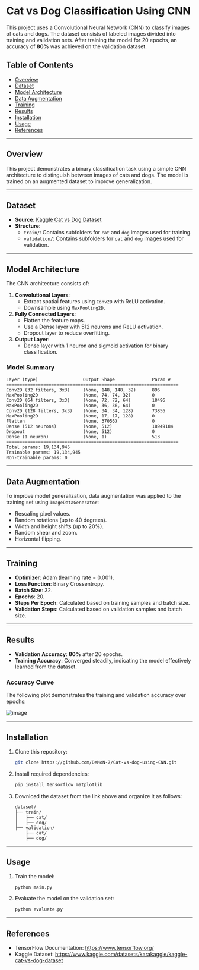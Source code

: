 # Cat vs Dog Classification Using CNN

This project uses a Convolutional Neural Network (CNN) to classify images of cats and dogs. The dataset consists of labeled images divided into training and validation sets. After training the model for 20 epochs, an accuracy of **80%** was achieved on the validation dataset.

## Table of Contents
- [Overview](#overview)
- [Dataset](#dataset)
- [Model Architecture](#model-architecture)
- [Data Augmentation](#data-augmentation)
- [Training](#training)
- [Results](#results)
- [Installation](#installation)
- [Usage](#usage)
- [References](#references)

---

## Overview
This project demonstrates a binary classification task using a simple CNN architecture to distinguish between images of cats and dogs. The model is trained on an augmented dataset to improve generalization.

---

## Dataset
- **Source**: [Kaggle Cat vs Dog Dataset](https://www.kaggle.com/datasets/karakaggle/kaggle-cat-vs-dog-dataset)
- **Structure**:
  - `train/`: Contains subfolders for `cat` and `dog` images used for training.
  - `validation/`: Contains subfolders for `cat` and `dog` images used for validation.

---

## Model Architecture
The CNN architecture consists of:
1. **Convolutional Layers**:
   - Extract spatial features using `Conv2D` with ReLU activation.
   - Downsample using `MaxPooling2D`.
2. **Fully Connected Layers**:
   - Flatten the feature maps.
   - Use a Dense layer with 512 neurons and ReLU activation.
   - Dropout layer to reduce overfitting.
3. **Output Layer**:
   - Dense layer with 1 neuron and sigmoid activation for binary classification.

### Model Summary
```
Layer (type)                 Output Shape              Param #
=================================================================
Conv2D (32 filters, 3x3)     (None, 148, 148, 32)      896
MaxPooling2D                 (None, 74, 74, 32)        0
Conv2D (64 filters, 3x3)     (None, 72, 72, 64)        18496
MaxPooling2D                 (None, 36, 36, 64)        0
Conv2D (128 filters, 3x3)    (None, 34, 34, 128)       73856
MaxPooling2D                 (None, 17, 17, 128)       0
Flatten                      (None, 37056)             0
Dense (512 neurons)          (None, 512)               18949184
Dropout                      (None, 512)               0
Dense (1 neuron)             (None, 1)                 513
=================================================================
Total params: 19,134,945
Trainable params: 19,134,945
Non-trainable params: 0
```

---

## Data Augmentation
To improve model generalization, data augmentation was applied to the training set using `ImageDataGenerator`:
- Rescaling pixel values.
- Random rotations (up to 40 degrees).
- Width and height shifts (up to 20%).
- Random shear and zoom.
- Horizontal flipping.

---

## Training
- **Optimizer**: Adam (learning rate = 0.001).
- **Loss Function**: Binary Crossentropy.
- **Batch Size**: 32.
- **Epochs**: 20.
- **Steps Per Epoch**: Calculated based on training samples and batch size.
- **Validation Steps**: Calculated based on validation samples and batch size.

---

## Results
- **Validation Accuracy**: **80%** after 20 epochs.
- **Training Accuracy**: Converged steadily, indicating the model effectively learned from the dataset.

### Accuracy Curve
The following plot demonstrates the training and validation accuracy over epochs:

![image](https://github.com/user-attachments/assets/1f3c3ec1-7c53-441f-84be-e632d202b8a3)


---

## Installation
1. Clone this repository:
   ```bash
   git clone https://github.com/DeMoN-7/Cat-vs-dog-using-CNN.git
   ```
2. Install required dependencies:
   ```bash
   pip install tensorflow matplotlib
   ```
3. Download the dataset from the link above and organize it as follows:
   ```
   dataset/
   ├── train/
   │   ├── cat/
   │   ├── dog/
   ├── validation/
       ├── cat/
       ├── dog/
   ```

---

## Usage
1. Train the model:
   ```python
   python main.py
   ```
2. Evaluate the model on the validation set:
   ```python
   python evaluate.py
   ```

---

## References
- TensorFlow Documentation: https://www.tensorflow.org/
- Kaggle Dataset: https://www.kaggle.com/datasets/karakaggle/kaggle-cat-vs-dog-dataset
